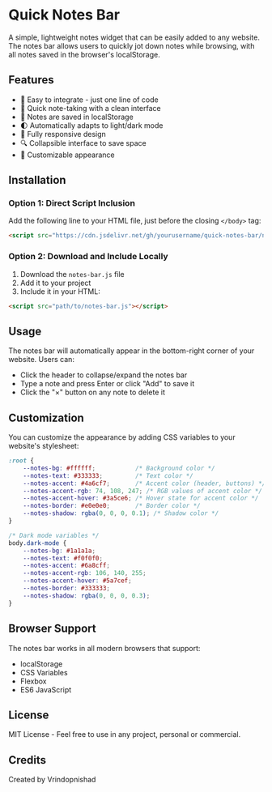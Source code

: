 # Quick Notes Bar

A simple, lightweight notes widget that can be easily added to any website. The notes bar allows users to quickly jot down notes while browsing, with all notes saved in the browser's localStorage.

## Features

- 🚀 Easy to integrate - just one line of code
- 📝 Quick note-taking with a clean interface
- 💾 Notes are saved in localStorage
- 🌓 Automatically adapts to light/dark mode
- 📱 Fully responsive design
- 🔍 Collapsible interface to save space
- 🎨 Customizable appearance

## Installation

### Option 1: Direct Script Inclusion

Add the following line to your HTML file, just before the closing `</body>` tag:

```html
<script src="https://cdn.jsdelivr.net/gh/yourusername/quick-notes-bar/notes-bar.js"></script>
```

### Option 2: Download and Include Locally

1. Download the `notes-bar.js` file
2. Add it to your project
3. Include it in your HTML:

```html
<script src="path/to/notes-bar.js"></script>
```

## Usage

The notes bar will automatically appear in the bottom-right corner of your website. Users can:

- Click the header to collapse/expand the notes bar
- Type a note and press Enter or click "Add" to save it
- Click the "×" button on any note to delete it

## Customization

You can customize the appearance by adding CSS variables to your website's stylesheet:

```css
:root {
    --notes-bg: #ffffff;           /* Background color */
    --notes-text: #333333;         /* Text color */
    --notes-accent: #4a6cf7;       /* Accent color (header, buttons) */
    --notes-accent-rgb: 74, 108, 247; /* RGB values of accent color */
    --notes-accent-hover: #3a5ce6; /* Hover state for accent color */
    --notes-border: #e0e0e0;       /* Border color */
    --notes-shadow: rgba(0, 0, 0, 0.1); /* Shadow color */
}

/* Dark mode variables */
body.dark-mode {
    --notes-bg: #1a1a1a;
    --notes-text: #f0f0f0;
    --notes-accent: #6a8cff;
    --notes-accent-rgb: 106, 140, 255;
    --notes-accent-hover: #5a7cef;
    --notes-border: #333333;
    --notes-shadow: rgba(0, 0, 0, 0.3);
}
```

## Browser Support

The notes bar works in all modern browsers that support:
- localStorage
- CSS Variables
- Flexbox
- ES6 JavaScript

## License

MIT License - Feel free to use in any project, personal or commercial.

## Credits

Created by Vrindopnishad 